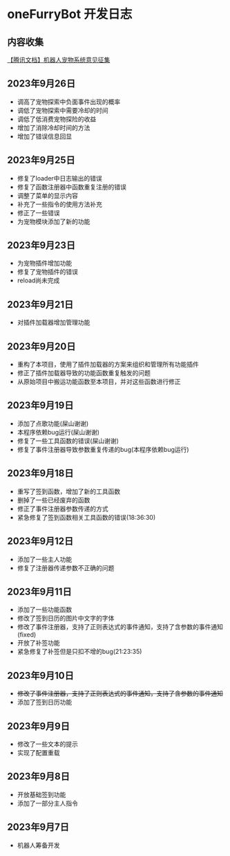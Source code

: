 # oneFurryBot 开发日志

## 内容收集
[【腾讯文档】机器人宠物系统意见征集](https://docs.qq.com/form/page/DZERzUGhjbVVKcUxs)

## 2023年9月26日
- 调高了宠物探索中负面事件出现的概率
- 调低了宠物探索中需要冷却的时间
- 调低了低消费宠物探险的收益
- 增加了消除冷却时间的方法
- 增加了错误信息回显

## 2023年9月25日
- 修复了loader中日志输出的错误
- 修复了函数注册器中函数重复注册的错误
- 调整了菜单的显示内容
- 补充了一些指令的使用方法补充
- 修正了一些错误
- 为宠物模块添加了新的功能

## 2023年9月23日
- 为宠物插件增加功能
- 修复了宠物插件的错误
- reload尚未完成

## 2023年9月21日
- 对插件加载器增加管理功能

## 2023年9月20日
- 重构了本项目，使用了插件加载器的方案来组织和管理所有功能插件
- 修正了插件加载器导致的功能函数重复触发的问题
- 从原始项目中搬运功能函数至本项目，并对这些函数进行修正

## 2023年9月19日
- 添加了点歌功能(屎山谢谢)
- 本程序依赖bug运行(屎山谢谢)
- 修复了一些工具函数的错误(屎山谢谢)
- 修复了事件注册器导致参数重复传递的bug(本程序依赖bug运行)

## 2023年9月18日
- 重写了签到函数，增加了新的工具函数
- 删掉了一些已经废弃的函数
- 修正了事件注册器参数传递的方式
- 紧急修复了签到函数相关工具函数的错误(18:36:30)

## 2023年9月12日
- 添加了一些主人功能
- 修复了注册器传递参数不正确的问题

## 2023年9月11日
- 添加了一些功能函数
- 修改了签到日历的图片中文字的字体
- 修改了事件注册器，支持了正则表达式的事件通知，支持了含参数的事件通知(fixed)
- 开放了补签功能
- 紧急修复了补签但是只扣不增的bug(21:23:35)

## 2023年9月10日
- ~~修改了事件注册器，支持了正则表达式的事件通知，支持了含参数的事件通知~~
- 添加了签到日历功能

## 2023年9月9日
- 修改了一些文本的提示
- 实现了配置重载

## 2023年9月8日
- 开放基础签到功能
- 添加了一部分主人指令

## 2023年9月7日
- 机器人筹备开发